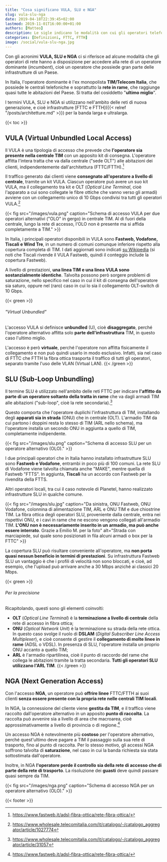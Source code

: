 ```yaml
---
title: "Cosa significano VULA, SLU e NGA"
slug: vula-slu-nga
date: 2019-04-18T22:39:45+02:00
lastmod: 2019-11-01T16:00:00+01:00
authors: [Matteo]
description: Le sigle indicano le modalità con cui gli operatori telefonici possono rivendere la rete fissa di TIM, cioè l'operatore dominante in Italia.
categories: [Definizioni, FTTC, FTTH]
image: /social/vula-slu-nga.jpg
---
```


Con gli acronimi **VULA, SLU e NGA** ci si riferisce ad alcune modalità che gli operatori di rete hanno a disposizione per accedere alla rete di un operatore dominante (*incumbent*), cioè un operatore che possiede gran parte delle infrastrutture di un Paese.

In Italia, l'operatore dominante è l'ex monopolista **TIM/Telecom Italia**, che possiede le centrali telefoniche e soprattutto la **rete in rame**, che raggiunge quasi tutte le abitazioni del Paese. Si tratta del cosiddetto "**ultimo miglio**".

I termini VULA, SLU e NGA si utilizzano nell'ambito delle reti di nuova generazione, e cioè infrastrutture [FTTC e FTTH]({{< relref "/posts/architetture.md" >}}) per la banda larga e ultralarga.

{{< toc >}}

## VULA (Virtual Unbundled Local Access)

Il VULA è una tipologia di accesso che prevede che **l'operatore sia presente nella centrale TIM** con un apposito kit di consegna. L'operatore affitta l'intera tratta che va dalla centrale ("sede OLT") alle abitazioni dei clienti, indipendentemente dall'architettura (FTTC/FTTH).[^fw]

Il traffico generato dai clienti viene **consegnato all'operatore a livello di centrale**, tramite un kit VULA. Ciascun operatore può avere un suo kit VULA, ma il collegamento tra kit e OLT (*Optical Line Terminal*, cioè l'apparato a cui sono collegate le fibre ottiche che vanno verso gli armadi) avviene con un collegamento unico di 10 Gbps condivisi tra tutti gli operatori VULA.[^vula]

{{< fig src="/images/vula.png" caption="Schema di accesso VULA per due operatori alternativi (\"OLO\" in gergo) in centrale TIM. Al di fuori della centrale, lungo la rete di accesso, l'OLO non è presente ma si affida completamente a TIM." >}}

In Italia, i principali operatori disponibili in VULA sono **Fastweb, Vodafone, Tiscali e Wind Tre**, in un numero di comuni comunque inferiore rispetto alla copertura completa di TIM. I dati aggiornati sono indicati [su Wikipedia](https://it.wikipedia.org/wiki/VDSL2#Copertura_in_Italia) (si noti che Tiscali rivende il VULA Fastweb, quindi il conteggio include la copertura Fastweb).

A livello di prestazioni, **una linea TIM e una linea VULA sono sostanzialmente identiche**. Talvolta possono però sorgere problemi di saturazione, nello specifico nel caso in cui il kit di consegna dell'operatore sia saturo, oppure nel (raro) caso in cui lo sia il collegamento OLT-switch di 10 Gbps.

{{< green >}}
###### "Virtual Unbundled"

L'accesso VULA si definisce **unbundled** (U), cioè **disaggregato**, perché l'operatore alternativo affitta solo **parte dell'infrastruttura** TIM, in questo caso l'ultimo miglio.

L'accesso è però **virtuale**, perché l'operatore non affitta fisicamente il collegamento e non può quindi usarlo in modo esclusivo. Infatti, sia nel caso di FTTC che FTTH la fibra ottica trasporta il traffico di tutti gli operatori, separato tramite l'uso delle VLAN (Virtual LAN).
{{< /green >}}

## SLU (Sub-Loop Unbundling)

Il termine SLU è utilizzato nell'ambito delle reti FTTC per indicare **l'affitto da parte di un operatore soltanto della tratta in rame** che va dagli armadi TIM alle abitazioni ("sub-loop", cioè la rete secondaria).[^slu]

Questo comporta che l'operatore duplichi l'infrastruttura di TIM, installando degli **apparati sia in strada** (ONU) che in centrale (OLT). L'armadio TIM da cui partono i doppini resta lo stesso di TIM (ARL nello schema), ma l'operatore installa un secondo ONU in aggiunta a quello di TIM, completamente indipendente.

{{< fig src="/images/slu.png" caption="Schema di accesso SLU per un operatore alternativo (OLO)." >}}

I due principali operatori che in Italia hanno installato infrastrutture SLU sono **Fastweb e Vodafone**, entrambi in poco più di 100 comuni. La rete SLU di Vodafone viene talvolta chiamata anche "MAKE", mentre quella di Fastweb "FTTS". In aggiunta, **Tiscali** ha un accordo con Fastweb per la rivendita della FTTS.

Altri operatori locali, tra cui il caso notevole di Planetel, hanno realizzato infrastrutture SLU in qualche comune.

{{< fig src="/images/slu.jpg" caption="Da sinistra, ONU Fastweb, ONU Vodafone, colonnina di alimentazione TIM, ARL e ONU TIM e due chiostrine TIM. La fibra ottica degli operatori SLU, proveniente dalla centrale, entra nei rispettivi ONU, e i cavi in rame che ne escono vengono collegati all'armadio TIM. **L'ONU non è necessariamente inserito in un armadio, ma può anche essere interrato**. Grazie a Emilio M. per la foto" alt="Strada con marciapiede, sul quale sono posizionati in fila alcuni armadi o box per la FTTC" >}}

La copertura SLU può risultare conveniente all'operatore, ma **non porta quasi nessun beneficio in termini di prestazioni**. Su infrastruttura Fastweb SLU un vantaggio è che i profili di velocità non sono bloccati, e cioè, ad esempio, che l'upload può arrivare anche a 30 Mbps anziché ai classici 20 Mbps.


{{< green >}}
###### Per la precisione

Ricapitolando, questi sono gli elementi coinvolti:

- **OLT** (*Optical Line Terminal*) è la **terminazione a livello di centrale** della rete di accesso in fibra ottica;
- **ONU** (*Optical Network Unit*) è la terminazione su strada della rete ottica. In questo caso svolge il ruolo di **DSLAM** (*Digital Subscriber Line Access Multiplexer*), e cioè consente di gestire il **collegamento di molte linee in rame** (ADSL o VDSL). In presenza di SLU, l'operatore installa un proprio ONU accanto a quello TIM;
- **ARL** è l'armadio ripartilinea, cioè il punto di raccordo del rame che collega le abitazioni tramite la tratta secondaria. **Tutti gli operatori SLU utilizzano l'ARL TIM**.
{{< /green >}}

## NGA (Next Generation Access)

Con l'accesso **NGA**, un operatore può **offrire linee** FTTC/FTTH ai suoi clienti **senza essere presente con la propria rete nelle centrali TIM locali**.

In NGA, la connessione del cliente viene **gestita da TIM**, e il traffico viene raccolto dall'operatore alternativo in un apposito **punto di raccolta**. La raccolta può avvenire sia a livello di area che macroarea, cioè approssimativamente a livello di provincia o di regione.[^fw]

Un accesso NGA è notevolmente più **costoso** per l'operatore alternativo, perché quest'ultimo deve pagare a TIM il passaggio sulla sua rete di trasporto, fino al punto di raccolta. Per lo stesso motivo, gli accessi NGA soffrono talvolta di **saturazione**, nel caso in cui la banda richiesta sia stata sottostimata dall'operatore.

Inoltre, in NGA **l'operatore perde il controllo sia della rete di accesso che di parte della rete di trasporto**. La risoluzione dei **guasti** deve quindi passare quasi sempre da TIM.

{{< fig src="/images/nga.png" caption="Schema di accesso NGA per un operatore alternativo (OLO)." >}}

{{< footer >}}

[^fw]: https://www.fastweb.it/adsl-fibra-ottica/rete-fibra-ottica/
[^vula]: https://www.wholesale.telecomitalia.com/it/catalogo/-/catalogo_aggregator/article/1027774
[^slu]: https://www.wholesale.telecomitalia.com/it/catalogo/-/catalogo_aggregator/article/31057
